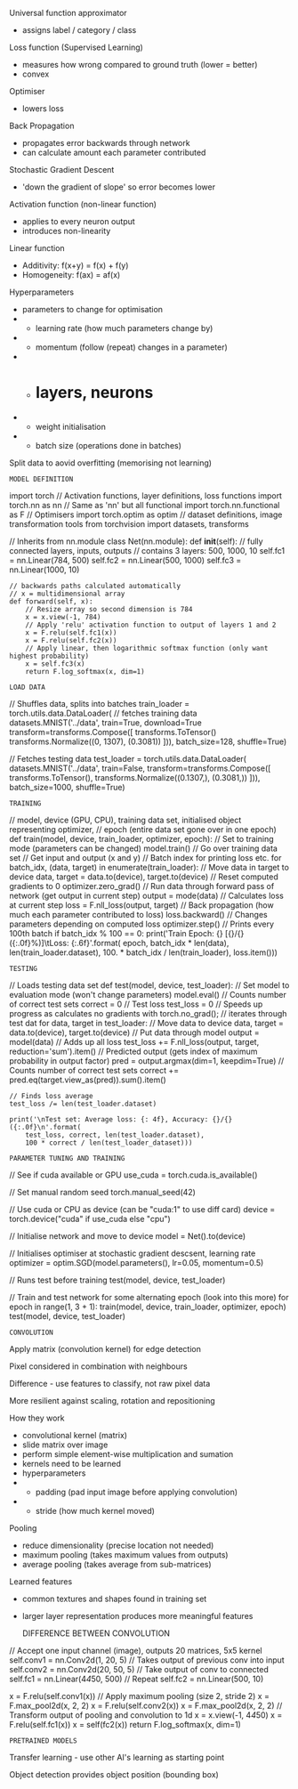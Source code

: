 Universal function approximator 
- assigns label / category / class

Loss function (Supervised Learning)
- measures how wrong compared to ground truth (lower = better)
- convex

Optimiser 
- lowers loss

Back Propagation 
- propagates error backwards through network
- can calculate amount each parameter contributed

Stochastic Gradient Descent
- 'down the gradient of slope' so error becomes lower 

Activation function (non-linear function)
- applies to every neuron output
- introduces non-linearity

Linear function
- Additivity: f(x+y) = f(x) + f(y)
- Homogeneity: f(ax) = af(x)

Hyperparameters
- parameters to change for optimisation
- - learning rate (how much parameters change by)
- - momentum (follow (repeat) changes in a parameter)
- - # layers, neurons
- - weight initialisation
- - batch size (operations done in batches)

Split data to aovid overfitting (memorising not learning)

	MODEL DEFINITION

import torch
// Activation functions, layer definitions, loss functions
import torch.nn as nn
// Same as 'nn' but all functional
import torch.nn.functional as F
// Optimisers
import torch.optim as optim
// dataset definitions, image transformation tools
from torchvision import datasets, transforms

// Inherits from nn.module
class Net(nn.module):
	def __init__(self):
		// fully connected layers, inputs, outputs
		// contains 3 layers: 500, 1000, 10
		self.fc1 = nn.Linear(784, 500)
		self.fc2 = nn.Linear(500, 1000)
		self.fc3 = nn.Linear(1000, 10)

	// backwards paths calculated automatically
	// x = multidimensional array
	def forward(self, x):
		// Resize array so second dimension is 784
		x = x.view(-1, 784)
		// Apply 'relu' activation function to output of layers 1 and 2
		x = F.relu(self.fc1(x))
		x = F.relu(self.fc2(x))
		// Apply linear, then logarithmic softmax function (only want highest probability)
		x = self.fc3(x)
		return F.log_softmax(x, dim=1)

	LOAD DATA

// Shuffles data, splits into batches
train_loader = torch.utils.data.DataLoader(
	// fetches training data
	datasets.MNIST('../data', train=True, download=True
		transform=transforms.Compose([
			transforms.ToTensor()
			transforms.Normalize((0, 1307), (0.3081))
		])),
	batch_size=128, shuffle=True)

// Fetches testing data
test_loader = torch.utils.data.DataLoader(
	datasets.MNIST('../data', train=False, transform=transforms.Compose([
			transforms.ToTensor(),
			transforms.Normalize((0.1307,), (0.3081,))
		])),
	batch_size=1000, shuffle=True)

	TRAINING

// model, device (GPU, CPU), training data set, initialised object representing optimizer,
// epoch (entire data set gone over in one epoch)
def train(model, device, train_loader, optimizer, epoch):
	// Set to training mode (parameters can be changed)
	model.train()
	// Go over training data set
	// Get input and output (x and y)
	// Batch index for printing loss etc.
	for batch_idx, (data, target) in enumerate(train_loader):
		// Move data in target to device
		data, target = data.to(device), target.to(device)
		// Reset computed gradients to 0
		optimizer.zero_grad()
		// Run data through forward pass of network (get output in current step)
		output = mode(data)
		// Calculates loss at current step
		loss = F.nll_loss(output, target)
		// Back propagation (how much each parameter contributed to loss)
		loss.backward()
		// Changes parameters depending on computed loss
		optimizer.step()
		// Prints every 100th batch
		if batch_idx % 100 == 0:
			print('Train Epoch: {} [{}/{} ({:.0f}%)]\tLoss: {:.6f}'.format(
				epoch, batch_idx * len(data), len(train_loader.dataset),
				100. * batch_idx / len(train_loader), loss.item()))

	TESTING

// Loads testing data set
def test(model, device, test_loader):
	// Set model to evaluation mode (won't change parameters)
	model.eval()
	// Counts number of correct test sets
	correct = 0	
	// Test loss
	test_loss = 0
	// Speeds up progress as calculates no gradients
	with torch.no_grad();
		// iterates through test dat
		for data, target in test_loader:
			// Move data to device
			data, target = data.to(device), target.to(device)
			// Put data through model
			output = model(data)
			// Adds up all loss
			test_loss += F.nll_loss(output, target, reduction='sum').item()
			// Predicted output (gets index of maximum probability in output factor)
			pred = output.argmax(dim=1, keepdim=True)
			// Counts number of correct test sets
			correct += pred.eq(target.view_as(pred)).sum().item()

	// Finds loss average
	test_loss /= len(test_loader.dataset)

	print('\nTest set: Average loss: {: 4f}, Accuracy: {}/{} ({:.0f}\n'.format(
		test_loss, correct, len(test_loader.dataset),
		100 * correct / len(test_loader_dataset)))
			
	PARAMETER TUNING AND TRAINING

// See if cuda available or GPU
use_cuda = torch.cuda.is_available()

// Set manual random seed
torch.manual_seed(42)

// Use cuda or CPU as device (can be "cuda:1" to use diff card)
device = torch.device("cuda" if use_cuda else "cpu")

// Initialise network and move to device
model = Net().to(device)

// Initialises optimiser at stochastic gradient descsent, learning rate
optimizer = optim.SGD(model.parameters(), lr=0.05, momentum=0.5)

// Runs test before training
test(model, device, test_loader)

// Train and test network for some alternating epoch (look into this more)
for epoch in range(1, 3 + 1):
	train(model, device, train_loader, optimizer, epoch)
	test(model, device, test_loader)

	CONVOLUTION

Apply matrix (convolution kernel) for edge detection

Pixel considered in combination with neighbours

Difference - use features to classify, not raw pixel data

More resilient against scaling, rotation and repositioning

How they work
- convolutional kernel (matrix)
- slide matrix over image
- perform simple element-wise multiplication and sumation
- kernels need to be learned
- hyperparameters
- - padding (pad input image before applying convolution)
- - stride (how much kernel moved)

Pooling
- reduce dimensionality (precise location not needed)
- maximum pooling (takes maximum values from outputs)
- average pooling (takes average from sub-matrices)

Learned features
- common textures and shapes found in training set
- larger layer representation produces more meaningful features

	DIFFERENCE BETWEEN CONVOLUTION

// Accept one input channel (image), outputs 20 matrices, 5x5 kernel	
self.conv1 = nn.Conv2d(1, 20, 5)
// Takes output of previous conv into input
self.conv2 = nn.Conv2d(20, 50, 5)
// Take output of conv to connected
self.fc1 = nn.Linear(4*4*50, 500)
// Repeat
self.fc2 = nn.Linear(500, 10)

x = F.relu(self.conv1(x))
// Apply maximum pooling (size 2, stride 2)
x = F.max_pool2d(x, 2, 2)
x = F.relu(self.conv2(x))
x = F.max_pool2d(x, 2, 2)
// Transform output of pooling and convolution to 1d
x = x.view(-1, 4*4*50)
x = F.relu(self.fc1(x))
x = self(fc2(x))
return F.log_softmax(x, dim=1)

	PRETRAINED MODELS

Transfer learning - use other AI's learning as starting point

Object detection provides object position (bounding box)


